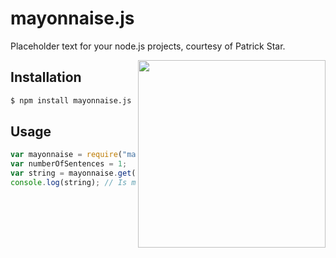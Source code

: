 # mayonnaise.js
Placeholder text for your node.js projects, courtesy of Patrick Star.

<img align="right" width="300" src="https://i.ytimg.com/vi/d1JA-nh0IfI/hqdefault.jpg">

## Installation
```sh
$ npm install mayonnaise.js
```

## Usage
```javascript
var mayonnaise = require("mayonnaise.js");
var numberOfSentences = 1;
var string = mayonnaise.get(numberOfSentences);
console.log(string); // Is mayonnaise an instrument?
```

